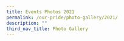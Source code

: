 ```yaml
---
title: Events Photos 2021
permalink: /our-pride/photo-gallery/2021/
description: ""
third_nav_title: Photo Gallery
---
```

